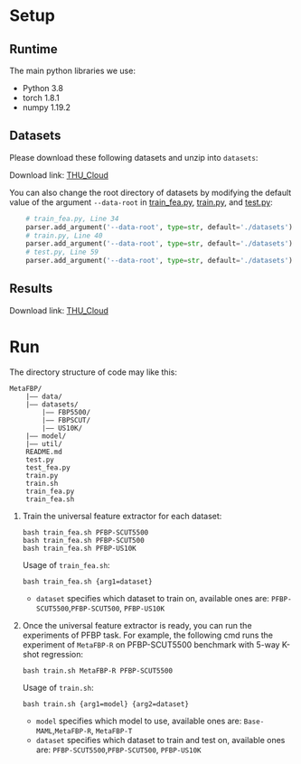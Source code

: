 # Setup
## Runtime

The main python libraries we use:
- Python 3.8
- torch 1.8.1
- numpy 1.19.2

## Datasets
Please download these following datasets and unzip into `datasets`:

Download link:  [THU_Cloud](https://cloud.tsinghua.edu.cn/f/b5f39ae98736445798ac/?dl=1)

You can also change the root directory of datasets by modifying the default value of the argument `--data-root` in [train_fea.py](train_fea.py), [train.py](train.py), and [test.py](test.py):
```python
    # train_fea.py, Line 34
    parser.add_argument('--data-root', type=str, default='./datasets')
    # train.py, Line 40
    parser.add_argument('--data-root', type=str, default='./datasets')
    # test.py, Line 59
    parser.add_argument('--data-root', type=str, default='./datasets')
```

## Results

Download link:  [THU_Cloud](https://cloud.tsinghua.edu.cn/f/e1e06ec4a2614fedbb3a/?dl=1)

# Run
The directory structure of code may like this:
```text
MetaFBP/
    |–– data/
    |–– datasets/
        |–– FBP5500/
        |–– FBPSCUT/
        |–– US10K/
    |–– model/
    |–– util/
    README.md
    test.py
    test_fea.py
    train.py
    train.sh
    train_fea.py
    train_fea.sh
```
1. Train the universal feature extractor for each dataset:
    ```shell
    bash train_fea.sh PFBP-SCUT5500
    bash train_fea.sh PFBP-SCUT500
    bash train_fea.sh PFBP-US10K
    ```
    Usage of `train_fea.sh`:
    ```text
    bash train_fea.sh {arg1=dataset}
    ```
    - `dataset` specifies which dataset to train on, available ones are: `PFBP-SCUT5500`,`PFBP-SCUT500`, `PFBP-US10K`

2. Once the universal feature extractor is ready, you can run the experiments of PFBP task. For example, the following cmd runs the experiment of `MetaFBP-R` on PFBP-SCUT5500 benchmark with 5-way K-shot regression:
    ```shell
    bash train.sh MetaFBP-R PFBP-SCUT5500
    ```
    Usage of `train.sh`:
    ```text
    bash train.sh {arg1=model} {arg2=dataset}
    ```
    - `model` specifies which model to use, available ones are: `Base-MAML`,`MetaFBP-R`, `MetaFBP-T`
    - `dataset` specifies which dataset to train and test on, available ones are: `PFBP-SCUT5500`,`PFBP-SCUT500`, `PFBP-US10K`
